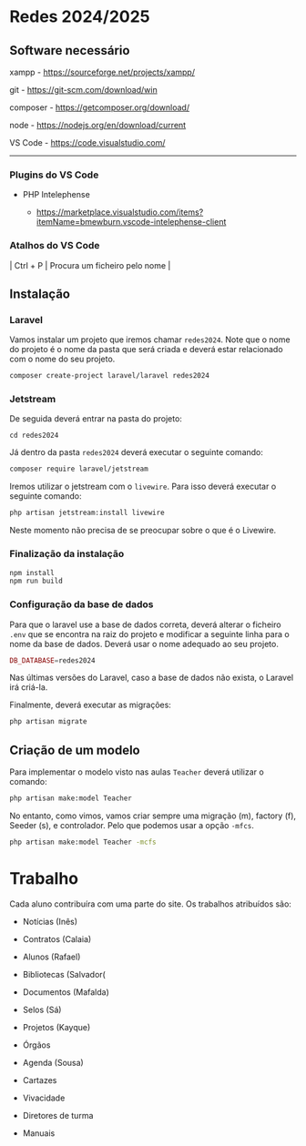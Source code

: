 # Redes 2024/2025

## Software necessário

xampp - https://sourceforge.net/projects/xampp/

git - https://git-scm.com/download/win

composer - https://getcomposer.org/download/

node - https://nodejs.org/en/download/current

VS Code - https://code.visualstudio.com/

---

### Plugins do VS Code

- PHP Intelephense

  - https://marketplace.visualstudio.com/items?itemName=bmewburn.vscode-intelephense-client

### Atalhos do VS Code


| Ctrl + P | Procura um ficheiro pelo nome |

## Instalação 

### Laravel

Vamos instalar um projeto que iremos chamar ```redes2024```. Note que o nome do projeto é o nome da pasta que será criada e deverá estar relacionado com o nome do seu projeto. 

```bash
composer create-project laravel/laravel redes2024
```

### Jetstream

De seguida deverá entrar na pasta do projeto:

```cd redes2024```

Já dentro da pasta `redes2024` deverá executar o seguinte comando:

```bash
composer require laravel/jetstream
```

Iremos utilizar o jetstream com o ```livewire```. Para isso deverá executar o seguinte comando:

```bash
php artisan jetstream:install livewire
```

Neste momento não precisa de se preocupar sobre o que é o Livewire. 

### Finalização da instalação 

```bash
npm install
npm run build
```

### Configuração da base de dados

Para que o laravel use a base de dados correta, deverá alterar o ficheiro ```.env``` que se encontra na raiz do projeto e modificar a seguinte linha para o nome da base de dados. Deverá usar o nome adequado ao seu projeto.

```php
DB_DATABASE=redes2024
```

Nas últimas versões do Laravel, caso a base de dados não exista, o Laravel irá criá-la.

Finalmente, deverá executar as migrações:

```bash
php artisan migrate
```

## Criação de um modelo 

Para implementar o modelo visto nas aulas ```Teacher``` deverá utilizar o comando:

```bash
php artisan make:model Teacher
```

No entanto, como vimos, vamos criar sempre uma migração (m), factory (f), Seeder (s), e controlador. Pelo que podemos usar a opção ```-mfcs```.

```bash
php artisan make:model Teacher -mcfs
```

# Trabalho

Cada aluno contribuíra com uma parte do site. Os trabalhos atribuídos são:

- Notícias (Inês)

- Contratos (Calaia)

- Alunos (Rafael)

- Bibliotecas (Salvador(

- Documentos (Mafalda)

- Selos (Sá)

- Projetos (Kayque)

- Órgãos 

- Agenda (Sousa)

- Cartazes

- Vivacidade

- Diretores de turma

- Manuais

